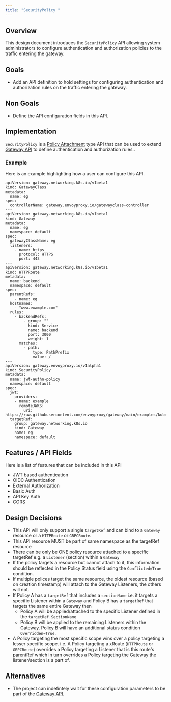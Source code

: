 ```yaml
---
title: "SecurityPolicy "
---
```


## Overview

This design document introduces the `SecurityPolicy` API allowing system administrators to configure
authentication and authorization policies to the traffic entering the gateway.

## Goals
* Add an API definition to hold settings for configuring authentication and authorization rules
on the traffic entering the gateway.

## Non Goals
* Define the API configuration fields in this API.

## Implementation
`SecurityPolicy` is a [Policy Attachment][] type API that can be used to extend [Gateway API][]
to define authentication and authorization rules..

### Example
Here is an example highlighting how a user can configure this API.

```
apiVersion: gateway.networking.k8s.io/v1beta1
kind: GatewayClass
metadata:
  name: eg
spec:
  controllerName: gateway.envoyproxy.io/gatewayclass-controller
---
apiVersion: gateway.networking.k8s.io/v1beta1
kind: Gateway
metadata:
  name: eg
  namespace: default
spec:
  gatewayClassName: eg
  listeners:
    - name: https
      protocol: HTTPS
      port: 443
---
apiVersion: gateway.networking.k8s.io/v1beta1
kind: HTTPRoute
metadata:
  name: backend
  namespace: default
spec:
  parentRefs:
    - name: eg
  hostnames:
    - "www.example.com"
  rules:
    - backendRefs:
        - group: ""
          kind: Service
          name: backend
          port: 3000
          weight: 1
      matches:
        - path:
            type: PathPrefix
            value: /
---
apiVersion: gateway.envoyproxy.io/v1alpha1
kind: SecurityPolicy
metadata:
  name: jwt-authn-policy
  namespace: default
spec:
  jwt:
    providers:
    - name: example
      remoteJWKS:
        uri: https://raw.githubusercontent.com/envoyproxy/gateway/main/examples/kubernetes/jwt/jwks.json
  targetRef:
    group: gateway.networking.k8s.io
    kind: Gateway
    name: eg
    namespace: default
```

## Features / API Fields
Here is a list of features that can be included in this API
* JWT based authentication
* OIDC Authentication
* External Authorization
* Basic Auth
* API Key Auth
* CORS

## Design Decisions
* This API will only support a single `targetRef` and can bind to a `Gateway` resource or a `HTTPRoute` or `GRPCRoute`.
* This API resource MUST be part of same namespace as the targetRef resource
* There can be only be ONE policy resource attached to a specific targetRef e.g. a `Listener` (section)  within a `Gateway`
* If the policy targets a resource but cannot attach to it, this information should be reflected
in the Policy Status field using the `Conflicted=True` condition.
* If multiple polices target the same resource, the oldest resource (based on creation timestamp) will
attach to the Gateway Listeners, the others will not.
* If Policy A has a `targetRef` that includes a `sectionName` i.e. 
it targets a specific Listener within a `Gateway` and Policy B has a `targetRef` that targets the same
entire Gateway then
  * Policy A will be applied/attached to the specific Listener defined in the `targetRef.SectionName`
  * Policy B will be applied to the remaining Listeners within the Gateway. Policy B will have an additional
  status condition `Overridden=True`.
* A Policy targeting the most specific scope wins over a policy targeting a lesser specific scope.
  i.e. A Policy targeting a xRoute (`HTTPRoute` or `GRPCRoute`) overrides a Policy targeting a Listener that is
this route's parentRef which in turn overrides a Policy targeting the Gateway the listener/section is a part of. 

## Alternatives
* The project can indefintely wait for these configuration parameters to be part of the [Gateway API].

[Policy Attachment]: https://gateway-api.sigs.k8s.io/references/policy-attachment 
[Gateway API]: https://gateway-api.sigs.k8s.io/
